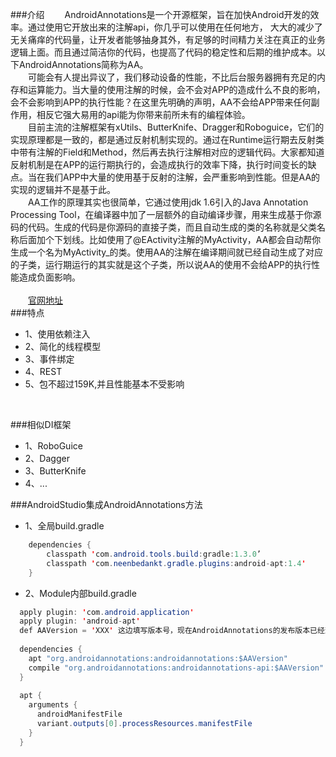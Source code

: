###介绍
　　AndroidAnnotations是一个开源框架，旨在加快Android开发的效率。通过使用它开放出来的注解api，你几乎可以使用在任何地方， 大大的减少了无关痛痒的代码量，让开发者能够抽身其外，有足够的时间精力关注在真正的业务逻辑上面。而且通过简洁你的代码，也提高了代码的稳定性和后期的维护成本。以下AndroidAnnotations简称为AA。<br/>
　　可能会有人提出异议了，我们移动设备的性能，不比后台服务器拥有充足的内存和运算能力。当大量的使用注解的时候，会不会对APP的造成什么不良的影响，会不会影响到APP的执行性能？在这里先明确的声明，AA不会给APP带来任何副作用，相反它强大易用的api能为你带来前所未有的编程体验。<br/>
　　目前主流的注解框架有xUtils、ButterKnife、Dragger和Roboguice，它们的实现原理都是一致的，都是通过反射机制实现的。通过在Runtime运行期去反射类中带有注解的Field和Method，然后再去执行注解相对应的逻辑代码。大家都知道反射机制是在APP的运行期执行的，会造成执行的效率下降，执行时间变长的缺点。当在我们APP中大量的使用基于反射的注解，会严重影响到性能。但是AA的实现的逻辑并不是基于此。<br/>
　　AA工作的原理其实也很简单，它通过使用jdk 1.6引入的Java Annotation Processing Tool，在编译器中加了一层额外的自动编译步骤，用来生成基于你源码的代码。生成的代码是你源码的直接子类，而且自动生成的类的名称就是父类名称后面加个下划线。比如使用了@EActivity注解的MyActivity，AA都会自动帮你生成一个名为MyActivity_的类。使用AA的注解在编译期间就已经自动生成了对应的子类，运行期运行的其实就是这个子类，所以说AA的使用不会给APP的执行性能造成负面影响。<br/>
<br/>
　　[官网地址](http://androidannotations.org "http://androidannotations.org") 
<br/>
###特点
* 1、使用依赖注入
* 2、简化的线程模型
* 3、事件绑定
* 4、REST
* 5、包不超过159K,并且性能基本不受影响
<br/>

###相似DI框架
* 1、RoboGuice
* 2、Dagger
* 3、ButterKnife
* 4、...

###AndroidStudio集成AndroidAnnotations方法
* 1、全局build.gradle
```Java
    dependencies {
        classpath 'com.android.tools.build:gradle:1.3.0’
        classpath 'com.neenbedankt.gradle.plugins:android-apt:1.4'
    }
```
* 2、Module内部build.gradle
```Java
  apply plugin: 'com.android.application'
  apply plugin: 'android-apt'
  def AAVersion = 'XXX' 这边填写版本号，现在AndroidAnnotations的发布版本已经到了3.3.2
  
  dependencies {
    apt "org.androidannotations:androidannotations:$AAVersion"
    compile "org.androidannotations:androidannotations-api:$AAVersion"
  }
  
  apt {
    arguments {
      androidManifestFile
      variant.outputs[0].processResources.manifestFile
    }
  }
``` 
